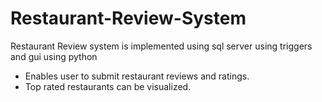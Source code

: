 # Restaurant-Review-System
Restaurant Review system is implemented using sql server using triggers and gui using python
-	Enables user to submit restaurant reviews and ratings.
- Top rated restaurants can be visualized.
